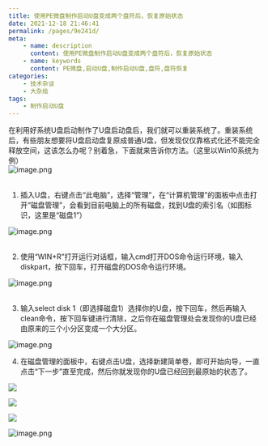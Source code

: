 ```yaml
---
title: 使用PE微盘制作启动U盘变成两个盘符后，恢复原始状态
date: 2021-12-18 21:46:41
permalink: /pages/9e241d/
meta:
    - name: description 
      content: 使用PE微盘制作启动U盘变成两个盘符后，恢复原始状态
    - name: keywords 
      content: PE微盘,启动U盘,制作启动U盘,盘符,盘符恢复
categories:
    - 技术杂谈
    - 大杂烩
tags:
    - 制作启动U盘
---
```


在利用好系统U盘启动制作了U盘启动盘后，我们就可以重装系统了。重装系统后，有些朋友想要将U盘启动盘复原成普通U盘，但发现仅仅靠格式化还不能完全释放空间，这该怎么办呢？别着急，下面就来告诉你方法。（这里以Win10系统为例）<br />![image.png](https://gitee.com/isgangzi/image-store/raw/master/img/1636952381232-84772a91-8f0a-47bd-a9c9-d29dd6de367e.png)<br />
<br />

1. 插入U盘，右键点击“此电脑”，选择“管理”，在“计算机管理”的面板中点击打开“磁盘管理”，会看到目前电脑上的所有磁盘，找到U盘的索引名（如图标识，这里是“磁盘1”） 	

![image.png](https://gitee.com/isgangzi/image-store/raw/master/img/1636953904567-13eeec7f-cf4d-4a35-a14a-e848ca6735bc.png)<br />​<br />

2. 使用“WIN+R”打开运行对话框，输入cmd打开DOS命令运行环境，输入diskpart，按下回车，打开磁盘的DOS命令运行环境。 

![image.png](https://gitee.com/isgangzi/image-store/raw/master/img/1636954054908-5077a301-4064-482f-9cf4-daf279b20376.png)<br />​<br />

3. 输入select disk 1（即选择磁盘1）选择你的U盘，按下回车，然后再输入clean命令，按下回车键进行清除，之后你在磁盘管理处会发现你的U盘已经由原来的三个小分区变成一个大分区。 	

![image.png](https://gitee.com/isgangzi/image-store/raw/master/img/1636953937047-c27029cd-7173-43a2-b858-7277fa2f4652.png)

4. 在磁盘管理的面板中，右键点击U盘，选择新建简单卷，即可开始向导，一直点击“下一步”直至完成，然后你就发现你的U盘已经回到最原始的状态了。

![](https://gitee.com/isgangzi/image-store/raw/master/img/1.png)

![](https://gitee.com/isgangzi/image-store/raw/master/img/2.png)

![](https://gitee.com/isgangzi/image-store/raw/master/img/3.png)

![image.png](https://gitee.com/isgangzi/image-store/raw/master/img/1636952430137-dac38fde-1ae1-4c9f-9c26-cfce6f7ad310.png)

